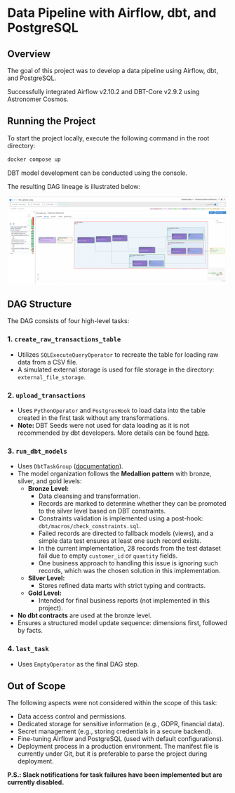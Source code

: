 # Data Pipeline with Airflow, dbt, and PostgreSQL

## Overview
The goal of this project was to develop a data pipeline using Airflow, dbt, and PostgreSQL.

Successfully integrated Airflow v2.10.2 and DBT-Core v2.9.2 using Astronomer Cosmos.

## Running the Project
To start the project locally, execute the following command in the root directory:

```sh
docker compose up
```

DBT model development can be conducted using the console.

The resulting DAG lineage is illustrated below:

![Here should be an image](https://github.com/dubovikai/dbt_airflow_postgres/blob/master/dag.png?raw=true)

## DAG Structure
The DAG consists of four high-level tasks:

### 1. `create_raw_transactions_table`
- Utilizes `SQLExecuteQueryOperator` to recreate the table for loading raw data from a CSV file.
- A simulated external storage is used for file storage in the directory: `external_file_storage`.

### 2. `upload_transactions`
- Uses `PythonOperator` and `PostgresHook` to load data into the table created in the first task without any transformations.
- **Note:** DBT Seeds were not used for data loading as it is not recommended by dbt developers. More details can be found [here](https://docs.getdbt.com/docs/build/seeds#faqs).

### 3. `run_dbt_models`
- Uses `DbtTaskGroup` ([documentation](https://astronomer.github.io/astronomer-cosmos/index.html)).
- The model organization follows the **Medallion pattern** with bronze, silver, and gold levels:
  - **Bronze Level:**
    - Data cleansing and transformation.
    - Records are marked to determine whether they can be promoted to the silver level based on DBT constraints.
    - Constraints validation is implemented using a post-hook: `dbt/macros/check_constraints.sql`.
    - Failed records are directed to fallback models (views), and a simple data test ensures at least one such record exists.
    - In the current implementation, 28 records from the test dataset fail due to empty `customer_id` or `quantity` fields.
    - One business approach to handling this issue is ignoring such records, which was the chosen solution in this implementation.
  - **Silver Level:**
    - Stores refined data marts with strict typing and contracts.
  - **Gold Level:**
    - Intended for final business reports (not implemented in this project).
- **No dbt contracts** are used at the bronze level.
- Ensures a structured model update sequence: dimensions first, followed by facts.

### 4. `last_task`
- Uses `EmptyOperator` as the final DAG step.

## Out of Scope
The following aspects were not considered within the scope of this task:
- Data access control and permissions.
- Dedicated storage for sensitive information (e.g., GDPR, financial data).
- Secret management (e.g., storing credentials in a secure backend).
- Fine-tuning Airflow and PostgreSQL (used with default configurations).
- Deployment process in a production environment. The manifest file is currently under Git, but it is preferable to parse the project during deployment.

**P.S.: Slack notifications for task failures have been implemented but are currently disabled.**

